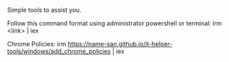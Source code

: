 Simple tools to assist you.

Follow this command format using administrator powershell or terminal: 
irm \<link\> | iex

Chrome Policies: irm https://name-san.github.io/it-helper-tools/windows/add_chrome_policies | iex
